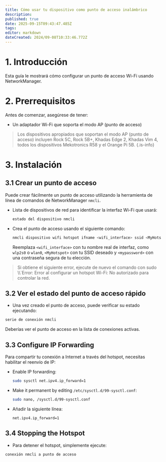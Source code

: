 ```yaml
---
title: Cómo usar tu dispositivo como punto de acceso inalámbrico
description:
published: true
date: 2025-09-15T09:43:47.485Z
tags:
editor: markdown
dateCreated: 2024/09-08T10:33:46.772Z
---
```


# 1. Introducción

Esta guía le mostrará cómo configurar un punto de acceso Wi-Fi usando NetworkManager.

# 2. Prerrequisitos

Antes de comenzar, asegúrese de tener:

- Un adaptador Wi-Fi que soporta el modo AP (punto de acceso)

> Los dispositivos apropiados que soportan el modo AP (punto de acceso) incluyen Rock 5C, Rock 5B+, Khadas Edge 2, Khadas Vim 4, todos los dispositivos Mekotronics R58 y el Orange Pi 5B.
> {.is-info}

# 3. Instalación

## 3.1 Crear un punto de acceso

Puede crear fácilmente un punto de acceso utilizando la herramienta de línea de comandos de NetworkManager `nmcli`.

- Lista de dispositivos de red para identificar la interfaz Wi-Fi que usará:

  ```bash
  estado del dispositivo nmcli
  ```

- Crea el punto de acceso usando el siguiente comando:

  ```bash
  nmcli dispositivo wifi hotspot ifname <wifi_interface> ssid <MyHotspot> password <mypassword>
  ```

  Reemplaza `<wifi_interface>` con tu nombre real de interfaz, como `wlp2s0` o `wlan0`, `<MyHotspot>` con tu SSID deseado y `<mypassword>` con una contraseña segura de tu elección.

> Si obtiene el siguiente error, ejecute de nuevo el comando con sudo
> \\\\\`Error: Error al configurar un hotspot Wi-Fi: No autorizado para controlar la red.

## 3.2 Ver el estado del punto de acceso rápido

- Una vez creado el punto de acceso, puede verificar su estado ejecutando:

```bash
serie de conexión nmcli
```

Deberías ver el punto de acceso en la lista de conexiones activas.

## 3.3 Configure IP Forwarding

Para compartir tu conexión a Internet a través del hotspot, necesitas habilitar el reenvío de IP:

- Enable IP forwarding:

  ```bash
  sudo sysctl net.ipv4.ip_forward=1
  ```

- Make it permanent by editing `/etc/sysctl.d/99-sysctl.conf`:

  ```bash
  sudo nano, /sysctl.d/99-sysctl.conf
  ```

- Añadir la siguiente línea:

  ```
  net.ipv4.ip_forward=1
  ```

## 3.4 Stopping the Hotspot

- Para detener el hotspot, simplemente ejecute:

```bash
conexión nmcli a punto de acceso
```
